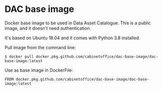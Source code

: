 DAC base image
==============

Docker base image to be used in Data Asset Catalogue. This is a public image, and it doesn't need authentication.

It's based on Ubuntu 18.04 and it comes with Python 3.8 installed.

Pull image from the command line:

    $ docker pull docker.pkg.github.com/cabinetoffice/dac-base-image/dac-base-image:latest

Use as base image in DockerFile:
  
    FROM docker.pkg.github.com/cabinetoffice/dac-base-image/dac-base-image:latest
